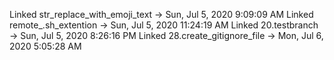 Linked str_replace_with_emoji_text -> Sun, Jul  5, 2020  9:09:09 AM 
Linked remote_.sh_extention -> Sun, Jul  5, 2020 11:24:19 AM 
Linked 20.testbranch -> Sun, Jul  5, 2020  8:26:16 PM 
Linked 28.create_gitignore_file -> Mon, Jul  6, 2020  5:05:28 AM 
